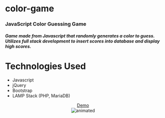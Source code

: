 # color-game
### JavaScript Color Guessing Game
##### Game made from Javascript that randomly generates a color to guess. Utilizes full stack development to insert scores into database and display high scores.

# Technologies Used
- Javascript
- jQuery
- Bootstrap
- LAMP Stack (PHP, MariaDB)

<p align="center">
    <a href="https://tshedrick.com/color-game/colorgame.html">Demo</a><br>
    <img src="https://media.giphy.com/media/IDA3pata7b23D9QZI3/giphy.gif" alt="animated">
<p>